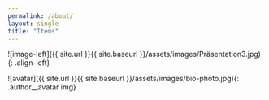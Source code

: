 ```yaml
---
permalink: /about/
layout: single
title: "Items"
---
```

![image-left]({{ site.url }}{{ site.baseurl }}/assets/images/Präsentation3.jpg){: .align-left}

![avatar]({{ site.url }}{{ site.baseurl }}/assets/images/bio-photo.jpg){: .author__avatar img}

